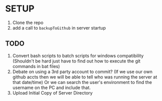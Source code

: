 # SETUP
1. Clone the repo
2. add a call to ```backupToGithub``` in server startup


## TODO

1. Convert bash scripts to batch scripts for windows compatibility (Shouldn't be hard just have to find out how to execute the git commands in bat files)
2. Debate on using a 3rd party account to commit? (If we use our own github accts then we will be able to tell who was running the server at that date/time) Or we can search the user's environment to find the username on the PC and include that.
3. Upload Initial Copy of Server Directory
